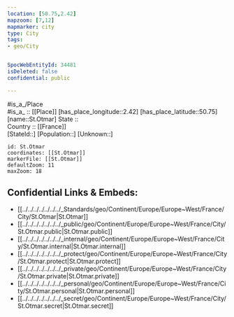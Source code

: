 ```yaml
---
location: [50.75,2.42] 
mapzoom: [7,12] 
mapmarker: city 
type: City
tags:
- geo/City


SpocWebEntityId: 34481
isDeleted: false
confidential: public

---
```

#is_a_/Place  
#is_a_ :: [[Place]] 
[has_place_longitude::2.42] 
[has_place_latitude::50.75] 
[name::St.Otmar] 
State ::  
Country :: [[France]]  
[StateId::] 
[Population::] 
[Unknown::] 


```leaflet
id: St.Otmar
coordinates: [[St.Otmar]] 
markerFile: [[St.Otmar]] 
defaultZoom: 11 
maxZoom: 18
```


## Confidential Links & Embeds: 
- [[../../../../../../../_Standards/geo/Continent/Europe/Europe~West/France/City/St.Otmar|St.Otmar]] 
- [[../../../../../../../_public/geo/Continent/Europe/Europe~West/France/City/St.Otmar.public|St.Otmar.public]] 
- [[../../../../../../../_internal/geo/Continent/Europe/Europe~West/France/City/St.Otmar.internal|St.Otmar.internal]] 
- [[../../../../../../../_protect/geo/Continent/Europe/Europe~West/France/City/St.Otmar.protect|St.Otmar.protect]] 
- [[../../../../../../../_private/geo/Continent/Europe/Europe~West/France/City/St.Otmar.private|St.Otmar.private]] 
- [[../../../../../../../_personal/geo/Continent/Europe/Europe~West/France/City/St.Otmar.personal|St.Otmar.personal]] 
- [[../../../../../../../_secret/geo/Continent/Europe/Europe~West/France/City/St.Otmar.secret|St.Otmar.secret]] 
